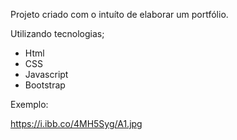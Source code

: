 Projeto criado com o intuíto de elaborar um portfólio.

Utilizando tecnologias;
- Html
- CSS
- Javascript
- Bootstrap

Exemplo:

https://i.ibb.co/4MH5Syg/A1.jpg 
